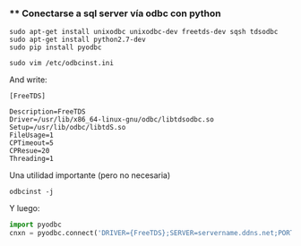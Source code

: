### ** Conectarse a sql server vía odbc con python


```shell
sudo apt-get install unixodbc unixodbc-dev freetds-dev sqsh tdsodbc
sudo apt-get install python2.7-dev
sudo pip install pyodbc

sudo vim /etc/odbcinst.ini
```
And write:

```shell
[FreeTDS]

Description=FreeTDS
Driver=/usr/lib/x86_64-linux-gnu/odbc/libtdsodbc.so
Setup=/usr/lib/odbc/libtdS.so
FileUsage=1
CPTimeout=5
CPResue=20
Threading=1
```

Una utilidad importante (pero no necesaria)
```shell
odbcinst -j
```

Y luego:


```python
import pyodbc  
cnxn = pyodbc.connect('DRIVER={FreeTDS};SERVER=servername.ddns.net;PORT=1433;DATABASE=DatabaseName;UID=userName;PWD=yourpassword')
```
